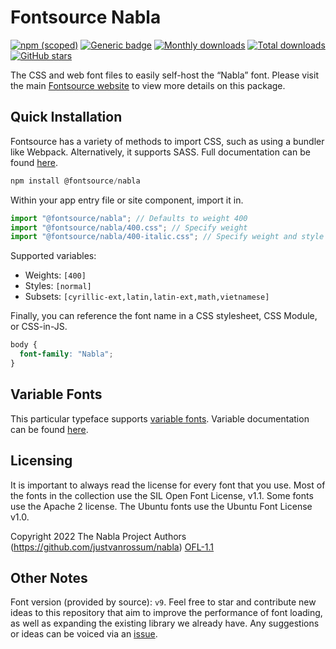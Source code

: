 # Fontsource Nabla

[![npm (scoped)](https://img.shields.io/npm/v/@fontsource/nabla?color=brightgreen)](https://www.npmjs.com/package/@fontsource/nabla) [![Generic badge](https://img.shields.io/badge/fontsource-passing-brightgreen)](https://github.com/fontsource/fontsource) [![Monthly downloads](https://badgen.net/npm/dm/@fontsource/nabla)](https://github.com/fontsource/fontsource) [![Total downloads](https://badgen.net/npm/dt/@fontsource/nabla)](https://github.com/fontsource/fontsource) [![GitHub stars](https://img.shields.io/github/stars/fontsource/fontsource.svg?style=social&label=Star)](https://github.com/fontsource/fontsource/stargazers)

The CSS and web font files to easily self-host the “Nabla” font. Please visit the main [Fontsource website](https://fontsource.org/fonts/nabla) to view more details on this package.

## Quick Installation

Fontsource has a variety of methods to import CSS, such as using a bundler like Webpack. Alternatively, it supports SASS. Full documentation can be found [here](https://fontsource.org/docs/getting-started/introduction).

```javascript
npm install @fontsource/nabla
```

Within your app entry file or site component, import it in.

```javascript
import "@fontsource/nabla"; // Defaults to weight 400
import "@fontsource/nabla/400.css"; // Specify weight
import "@fontsource/nabla/400-italic.css"; // Specify weight and style

```

Supported variables:
- Weights: `[400]`
- Styles: `[normal]`
- Subsets: `[cyrillic-ext,latin,latin-ext,math,vietnamese]`

Finally, you can reference the font name in a CSS stylesheet, CSS Module, or CSS-in-JS.

```css
body {
  font-family: "Nabla";
}
```

## Variable Fonts

This particular typeface supports [variable fonts](https://developer.mozilla.org/en-US/docs/Web/CSS/CSS_Fonts/Variable_Fonts_Guide).
Variable documentation can be found [here](https://fontsource.org/docs/getting-started/variable).

## Licensing
It is important to always read the license for every font that you use.
Most of the fonts in the collection use the SIL Open Font License, v1.1. Some fonts use the Apache 2 license. The Ubuntu fonts use the Ubuntu Font License v1.0.

Copyright 2022 The Nabla Project Authors (https://github.com/justvanrossum/nabla)
[OFL-1.1](http://scripts.sil.org/OFL)

## Other Notes
Font version (provided by source): `v9`.
Feel free to star and contribute new ideas to this repository that aim to improve the performance of font loading, as well as expanding the existing library we already have. Any suggestions or ideas can be voiced via an [issue](https://github.com/fontsource/fontsource/issues).